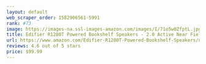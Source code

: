 ```yaml
---
layout: default 
﻿web_scraper_order: 1582906561-5991
rank: #73
image: https://images-na.ssl-images-amazon.com/images/I/71o5w0ZfptL.jpg
title: Edifier R1280T Powered Bookshelf Speakers - 2.0 Active Near Field Monitors - Studio Monitor…
url: https://www.amazon.com/Edifier-R1280T-Powered-Bookshelf-Speakers/dp/B016P9HJIA/ref=zg_mw_electronics_73?_encoding=UTF8&psc=1&refRID=ZHM6Y8WS5P854PNNCX7R
reviews: 4.6 out of 5 stars
price: $99.99 
---
```

